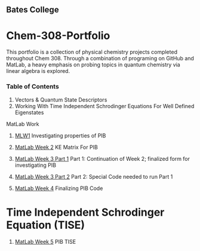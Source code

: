 ## Bates College


# Chem-308-Portfolio
This portfolio is a collection of physical chemistry projects completed throughout Chem 308. Through a combination of programing on GitHub and MatLab, a heavy emphasis on probing topics in quantum chemistry via linear algebra is explored. 

### Table of Contents

1. Vectors & Quantum State Descriptors 
1. Working With Time Independent Schrodinger Equations For Well Defined Eigenstates

MatLab Work

1. [MLW1](/MLW1.md) Investigating properties of PIB

1. [MatLab Week 2](/Mat-Lab-Week-2.md) KE Matrix For PIB  

1. [MatLab Week 3 Part 1](/MatLab-Week-3-Pt-1.md) Part 1: Continuation of Week 2; finalized form for investigating PIB
1. [MatLab Week 3 Part 2](/MatLab-Week-3-Pt-2.md) Part 2: Special Code needed to run Part 1
  
1. [MatLab Week 4](/MatLab-Week-4.md) Finalizing PIB Code

# Time Independent Schrodinger Equation (TISE)

1. [MatLab Week 5](/MatLab-Week-5.md) PIB TISE

